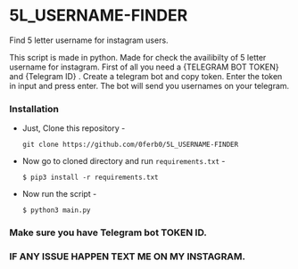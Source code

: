 # 5L_USERNAME-FINDER
Find 5 letter username for instagram users. 


This script is made in python. Made for check the availibilty of 5 letter username for instagram.
First of all you need a {TELEGRAM BOT TOKEN} and {Telegram ID} . Create a telegram bot and copy token. 
Enter the token in input and press enter. 
The bot will send you usernames on your telegram.  

### Installation

- Just, Clone this repository -
  ```
  git clone https://github.com/0ferb0/5L_USERNAME-FINDER
  ```

- Now go to cloned directory and run `requirements.txt` -
  ```
  $ pip3 install -r requirements.txt
  ```
  
- Now run the  script -
  ```
  $ python3 main.py
  ```

### Make sure you have Telegram bot TOKEN ID. 
### IF ANY ISSUE HAPPEN TEXT ME ON MY INSTAGRAM.
